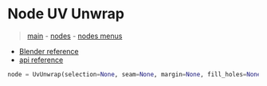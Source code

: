 # Node UV Unwrap

> [main](../structure.md) - [nodes](nodes.md) - [nodes menus](nodes_menus.md)

- [Blender reference](https://docs.blender.org/manual/en/latest/modeling/geometry_nodes/uv/uv_unwrap.html)
 - [api reference]({node.blender_python_ref})

```python
node = UvUnwrap(selection=None, seam=None, margin=None, fill_holes=None, method='ANGLE_BASED')```
